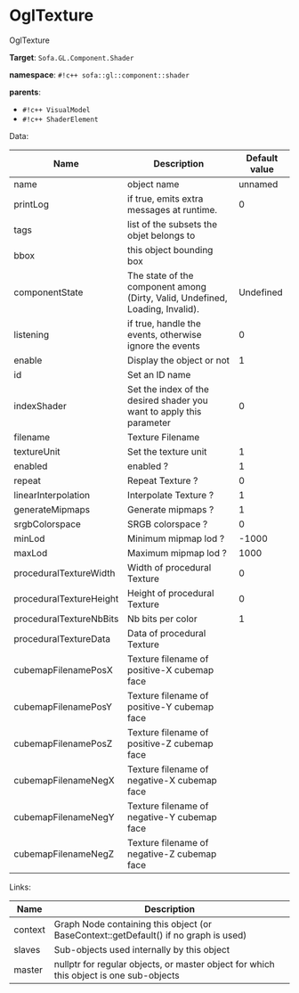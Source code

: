 # OglTexture

OglTexture


__Target__: `Sofa.GL.Component.Shader`

__namespace__: `#!c++ sofa::gl::component::shader`

__parents__: 

- `#!c++ VisualModel`
- `#!c++ ShaderElement`

Data: 

<table>
<thead>
    <tr>
        <th>Name</th>
        <th>Description</th>
        <th>Default value</th>
    </tr>
</thead>
<tbody>
	<tr>
		<td>name</td>
		<td>
object name
</td>
		<td>unnamed</td>
	</tr>
	<tr>
		<td>printLog</td>
		<td>
if true, emits extra messages at runtime.
</td>
		<td>0</td>
	</tr>
	<tr>
		<td>tags</td>
		<td>
list of the subsets the objet belongs to
</td>
		<td></td>
	</tr>
	<tr>
		<td>bbox</td>
		<td>
this object bounding box
</td>
		<td></td>
	</tr>
	<tr>
		<td>componentState</td>
		<td>
The state of the component among (Dirty, Valid, Undefined, Loading, Invalid).
</td>
		<td>Undefined</td>
	</tr>
	<tr>
		<td>listening</td>
		<td>
if true, handle the events, otherwise ignore the events
</td>
		<td>0</td>
	</tr>
	<tr>
		<td>enable</td>
		<td>
Display the object or not
</td>
		<td>1</td>
	</tr>
	<tr>
		<td>id</td>
		<td>
Set an ID name
</td>
		<td></td>
	</tr>
	<tr>
		<td>indexShader</td>
		<td>
Set the index of the desired shader you want to apply this parameter
</td>
		<td>0</td>
	</tr>
	<tr>
		<td>filename</td>
		<td>
Texture Filename
</td>
		<td></td>
	</tr>
	<tr>
		<td>textureUnit</td>
		<td>
Set the texture unit
</td>
		<td>1</td>
	</tr>
	<tr>
		<td>enabled</td>
		<td>
enabled ?
</td>
		<td>1</td>
	</tr>
	<tr>
		<td>repeat</td>
		<td>
Repeat Texture ?
</td>
		<td>0</td>
	</tr>
	<tr>
		<td>linearInterpolation</td>
		<td>
Interpolate Texture ?
</td>
		<td>1</td>
	</tr>
	<tr>
		<td>generateMipmaps</td>
		<td>
Generate mipmaps ?
</td>
		<td>1</td>
	</tr>
	<tr>
		<td>srgbColorspace</td>
		<td>
SRGB colorspace ?
</td>
		<td>0</td>
	</tr>
	<tr>
		<td>minLod</td>
		<td>
Minimum mipmap lod ?
</td>
		<td>-1000</td>
	</tr>
	<tr>
		<td>maxLod</td>
		<td>
Maximum mipmap lod ?
</td>
		<td>1000</td>
	</tr>
	<tr>
		<td>proceduralTextureWidth</td>
		<td>
Width of procedural Texture
</td>
		<td>0</td>
	</tr>
	<tr>
		<td>proceduralTextureHeight</td>
		<td>
Height of procedural Texture
</td>
		<td>0</td>
	</tr>
	<tr>
		<td>proceduralTextureNbBits</td>
		<td>
Nb bits per color
</td>
		<td>1</td>
	</tr>
	<tr>
		<td>proceduralTextureData</td>
		<td>
Data of procedural Texture 
</td>
		<td></td>
	</tr>
	<tr>
		<td>cubemapFilenamePosX</td>
		<td>
Texture filename of positive-X cubemap face
</td>
		<td></td>
	</tr>
	<tr>
		<td>cubemapFilenamePosY</td>
		<td>
Texture filename of positive-Y cubemap face
</td>
		<td></td>
	</tr>
	<tr>
		<td>cubemapFilenamePosZ</td>
		<td>
Texture filename of positive-Z cubemap face
</td>
		<td></td>
	</tr>
	<tr>
		<td>cubemapFilenameNegX</td>
		<td>
Texture filename of negative-X cubemap face
</td>
		<td></td>
	</tr>
	<tr>
		<td>cubemapFilenameNegY</td>
		<td>
Texture filename of negative-Y cubemap face
</td>
		<td></td>
	</tr>
	<tr>
		<td>cubemapFilenameNegZ</td>
		<td>
Texture filename of negative-Z cubemap face
</td>
		<td></td>
	</tr>

</tbody>
</table>

Links: 

| Name | Description |
| ---- | ----------- |
|context|Graph Node containing this object (or BaseContext::getDefault() if no graph is used)|
|slaves|Sub-objects used internally by this object|
|master|nullptr for regular objects, or master object for which this object is one sub-objects|



